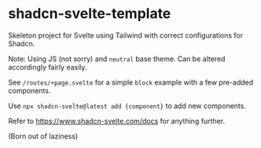 # shadcn-svelte-template

Skeleton project for Svelte using Tailwind with correct configurations for Shadcn.

Note: Using JS (not sorry) and `neutral` base theme. Can be altered accordingly fairly easily.

See `/routes/+page.svelte` for a simple `block` example with a few pre-added components.

Use `npx shadcn-svelte@latest add {component}` to add new components.

Refer to https://www.shadcn-svelte.com/docs for anything further.

(Born out of laziness)

